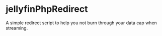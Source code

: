 # jellyfinPhpRedirect
 A simple redirect script to help you not burn through your data cap when streaming.
